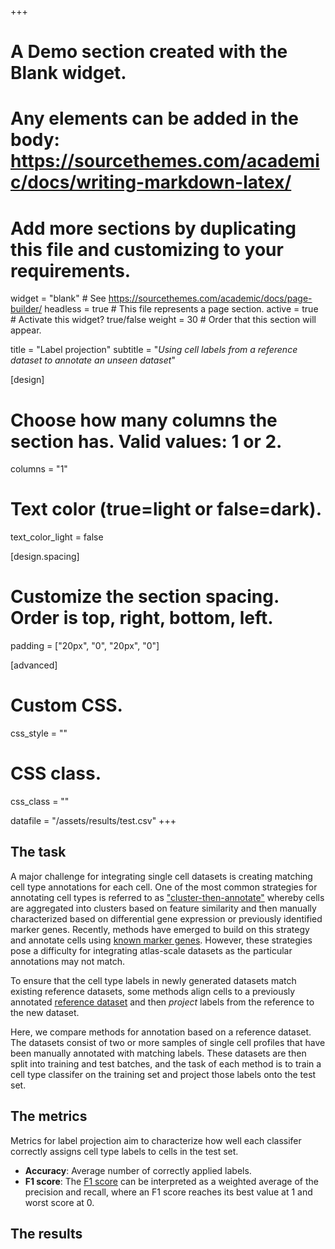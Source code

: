 +++
# A Demo section created with the Blank widget.
# Any elements can be added in the body: https://sourcethemes.com/academic/docs/writing-markdown-latex/
# Add more sections by duplicating this file and customizing to your requirements.

widget = "blank"  # See https://sourcethemes.com/academic/docs/page-builder/
headless = true  # This file represents a page section.
active = true  # Activate this widget? true/false
weight = 30  # Order that this section will appear.

title = "Label projection"
subtitle = "*Using cell labels from a reference dataset to annotate an unseen dataset*"

[design]
  # Choose how many columns the section has. Valid values: 1 or 2.
  columns = "1"


  # Text color (true=light or false=dark).
  text_color_light = false

[design.spacing]
  # Customize the section spacing. Order is top, right, bottom, left.
  padding = ["20px", "0", "20px", "0"]

[advanced]
 # Custom CSS.
 css_style = ""

 # CSS class.
 css_class = ""

datafile = "/assets/results/test.csv"
+++

## The task

A major challenge for integrating single cell datasets is creating matching cell type annotations for each cell. One of the most common strategies for annotating cell types is referred to as ["cluster-then-annotate"](https://www.nature.com/articles/s41576-018-0088-9) whereby cells are aggregated into clusters based on feature similarity and then manually characterized based on differential gene expression or previously identified marker genes. Recently, methods have emerged to build on this strategy and annotate cells using [known marker genes](https://www.nature.com/articles/s41592-019-0535-3). However, these strategies pose a difficulty for integrating atlas-scale datasets as the particular annotations may not match.

To ensure that the cell type labels in newly generated datasets match existing reference datasets, some methods align cells to a previously annotated [reference dataset](https://academic.oup.com/bioinformatics/article/35/22/4688/54802990) and then _project_ labels from the reference to the new dataset.

Here, we compare methods for annotation based on a reference dataset. The datasets consist of two or more samples of single cell profiles that have been manually annotated with matching labels. These datasets are then split into training and test batches, and the task of each method is to train a cell type classifer on the training set and project those labels onto the test set.

## The metrics
Metrics for label projection aim to characterize how well each classifer correctly assigns cell type labels to cells in the test set.

* **Accuracy**: Average number of correctly applied labels.
* **F1 score**: The [F1 score](https://scikit-learn.org/stable/modules/generated/sklearn.metrics.f1_score.html) can be interpreted as a weighted average of the precision and recall, where an F1 score reaches its best value at 1 and worst score at 0. 

## The results
